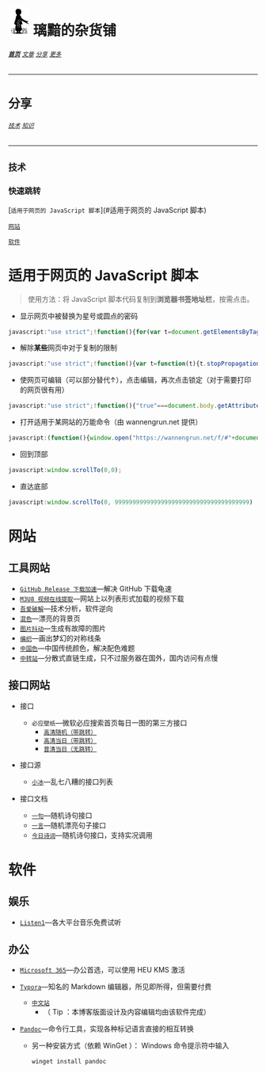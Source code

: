 # [<img src="图标.png" alt="Logo" style="zoom:7%;" />](index.html) 璃黯的杂货铺

###### **[`首页`](index.html)**		[`文章`](文章.html)		[`分享`](分享.html)		[`更多`](更多.html)

---

# `分享`

###### [`技术`](分享_技术.html)		[`知识`](分享_知识.html)

----

## `技术`

### 快速跳转

[`适用于网页的 JavaScript 脚本`](#适用于网页的 JavaScript 脚本)

[`网站`](#网站)

[`软件`](#软件)

# 适用于网页的 JavaScript 脚本

> 使用方法：将 JavaScript 脚本代码复制到**浏览器书签地址栏**，按需点击。

+ 显示网页中被替换为星号或圆点的密码

```javascript
javascript:"use strict";!function(){for(var t=document.getElementsByTagName("input"),e=0;e<t.length;e++)"password"===t[e].getAttribute("type")&&t[e].setAttribute("type","text")}();
```

+ 解除**某些**网页中对于复制的限制

```javascript
javascript:"use strict";!function(){var t=function(t){t.stopPropagation(),t.stopImmediatePropagation&&t.stopImmediatePropagation()};["copy","cut","contextmenu","selectstart","mousedown","mouseup","keydown","keypress","keyup"].forEach(function(e){document.documentElement.addEventListener(e,t,{capture:!0})})}();
```

+ 使网页可编辑（可以部分替代↑），点击编辑，再次点击锁定（对于需要打印的网页很有用）

```javascript
javascript:"use strict";!function(){"true"===document.body.getAttribute("contenteditable")?(document.body.setAttribute("contenteditable",!1)):(document.body.setAttribute("contenteditable",!0))}();
```

+ 打开适用于某网站的万能命令（由 wannengrun.net 提供）

```javascript
javascript:(function(){window.open("https://wannengrun.net/f/#"+document.location.href)})()
```

+ 回到顶部

```javascript
javascript:window.scrollTo(0,0);
```

+ 直达底部

```javascript
javascript:window.scrollTo(0, 99999999999999999999999999999999999999)
```



# 网站

## 工具网站

+ [`GitHub Release 下载加速`](https://gh.api.99988866.xyz/)—解决 GitHub 下载龟速
+ [`M3U8 视频在线提取`](http://blog.luckly-mjw.cn/tool-show/m3u8-downloader/index.html)—网站上以列表形式加载的视频下载
+ [`吾爱破解`](https://www.52pojie.cn/)—技术分析，软件逆向
+ [`混色`](https://blobmixer.14islands.com/)—漂亮的背景页
+ [`图片抖动`](https://photomosh.com/)—生成有故障的图片
+ [`编织`](http://weavesilk.com/)—画出梦幻的对称线条
+ [`中国色`](http://m.zhongguose.com/)—中国传统颜色，解决配色难题
+ [`中转站`](https://transferkit.io/)—分散式直链生成，只不过服务器在国外，国内访问有点慢

## 接口网站

+ 接口
  + `必应壁纸`—微软必应搜索首页每日一图的第三方接口
    + [`高清随机（带跳转）`](https://bing.img.run/rand_uhd.php)
    + [`高清当日（带跳转）`](https://bing.img.run/uhd.php)
    + [`普清当日（无跳转）`](https://api.dujin.org/bing/1920.php)
+ 接口源
  + [`小冰`](https://xiaobapi.top/api/)—乱七八糟的接口列表

+ 接口文档
  + [`一句`](http://yijuzhan.com/help/yiju_api.html)—随机诗句接口
  + [`一言`](https://developer.hitokoto.cn/introduce)—随机漂亮句子接口
  + [`今日诗词`](https://www.jinrishici.com/doc/)—随机诗句接口，支持实况调用

# 软件

## 娱乐

+ [`Listen1`](https://listen1.github.io/listen1/)—各大平台音乐免费试听

## 办公

+ [`Microsoft 365`](https://www.microsoft.com/zh-cn/microsoft-365)—办公首选，可以使用 HEU KMS 激活

+ [`Typora`](https://typora.io/)—知名的 Markdown 编辑器，所见即所得，但需要付费

  + [`中文站`](https://www.typoraio.cn/)
    + （ Tip ：本博客版面设计及内容编辑均由该软件完成）

+ [`Pandoc`](https://www.pandoc.org/)—命令行工具，实现各种标记语言直接的相互转换

  + 另一种安装方式（依赖 WinGet ）： Windows 命令提示符中输入

    ```bash
    winget install pandoc
    ```